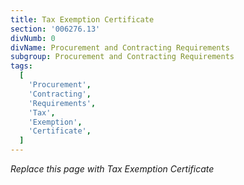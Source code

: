 ```yaml
---
title: Tax Exemption Certificate
section: '006276.13'
divNumb: 0
divName: Procurement and Contracting Requirements
subgroup: Procurement and Contracting Requirements
tags:
  [
    'Procurement',
    'Contracting',
    'Requirements',
    'Tax',
    'Exemption',
    'Certificate',
  ]
---
```


_Replace this page with Tax Exemption Certificate_
